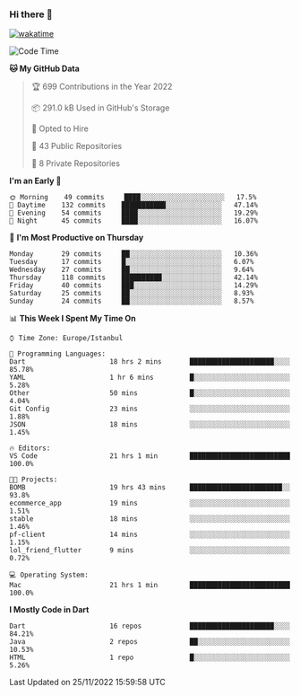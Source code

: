 ### Hi there 👋

[![wakatime](https://wakatime.com/badge/user/35d9e342-a492-47fe-97ca-8b6bc19cedb2.svg)](https://wakatime.com/@35d9e342-a492-47fe-97ca-8b6bc19cedb2)

<!--
**ska2519/ska2519** is a ✨ _special_ ✨ repository because its `README.md` (this file) appears on your GitHub profile.

Here are some ideas to get you started:

- 🔭 I’m currently working on ...
- 🌱 I’m currently learning ...
- 👯 I’m looking to collaborate on ...
- 🤔 I’m looking for help with ...
- 💬 Ask me about ...
- 📫 How to reach me: ...
- 😄 Pronouns: ...
- ⚡ Fun fact: ...
-->

<!--START_SECTION:waka-->
![Code Time](http://img.shields.io/badge/Code%20Time-2%2C836%20hrs%2038%20mins-blue)

**🐱 My GitHub Data** 

> 🏆 699 Contributions in the Year 2022
 > 
> 📦 291.0 kB Used in GitHub's Storage 
 > 
> 💼 Opted to Hire
 > 
> 📜 43 Public Repositories 
 > 
> 🔑 8 Private Repositories  
 > 
**I'm an Early 🐤** 

```text
🌞 Morning    49 commits     ████░░░░░░░░░░░░░░░░░░░░░   17.5% 
🌆 Daytime    132 commits    ███████████░░░░░░░░░░░░░░   47.14% 
🌃 Evening    54 commits     ████░░░░░░░░░░░░░░░░░░░░░   19.29% 
🌙 Night      45 commits     ████░░░░░░░░░░░░░░░░░░░░░   16.07%

```
📅 **I'm Most Productive on Thursday** 

```text
Monday       29 commits     ██░░░░░░░░░░░░░░░░░░░░░░░   10.36% 
Tuesday      17 commits     █░░░░░░░░░░░░░░░░░░░░░░░░   6.07% 
Wednesday    27 commits     ██░░░░░░░░░░░░░░░░░░░░░░░   9.64% 
Thursday     118 commits    ██████████░░░░░░░░░░░░░░░   42.14% 
Friday       40 commits     ███░░░░░░░░░░░░░░░░░░░░░░   14.29% 
Saturday     25 commits     ██░░░░░░░░░░░░░░░░░░░░░░░   8.93% 
Sunday       24 commits     ██░░░░░░░░░░░░░░░░░░░░░░░   8.57%

```


📊 **This Week I Spent My Time On** 

```text
⌚︎ Time Zone: Europe/Istanbul

💬 Programming Languages: 
Dart                     18 hrs 2 mins       █████████████████████░░░░   85.78% 
YAML                     1 hr 6 mins         █░░░░░░░░░░░░░░░░░░░░░░░░   5.28% 
Other                    50 mins             █░░░░░░░░░░░░░░░░░░░░░░░░   4.04% 
Git Config               23 mins             ░░░░░░░░░░░░░░░░░░░░░░░░░   1.88% 
JSON                     18 mins             ░░░░░░░░░░░░░░░░░░░░░░░░░   1.45%

🔥 Editors: 
VS Code                  21 hrs 1 min        █████████████████████████   100.0%

🐱‍💻 Projects: 
BOMB                     19 hrs 43 mins      ███████████████████████░░   93.8% 
ecommerce_app            19 mins             ░░░░░░░░░░░░░░░░░░░░░░░░░   1.51% 
stable                   18 mins             ░░░░░░░░░░░░░░░░░░░░░░░░░   1.46% 
pf-client                14 mins             ░░░░░░░░░░░░░░░░░░░░░░░░░   1.15% 
lol_friend_flutter       9 mins              ░░░░░░░░░░░░░░░░░░░░░░░░░   0.72%

💻 Operating System: 
Mac                      21 hrs 1 min        █████████████████████████   100.0%

```

**I Mostly Code in Dart** 

```text
Dart                     16 repos            █████████████████████░░░░   84.21% 
Java                     2 repos             ██░░░░░░░░░░░░░░░░░░░░░░░   10.53% 
HTML                     1 repo              █░░░░░░░░░░░░░░░░░░░░░░░░   5.26%

```



 Last Updated on 25/11/2022 15:59:58 UTC
<!--END_SECTION:waka-->


